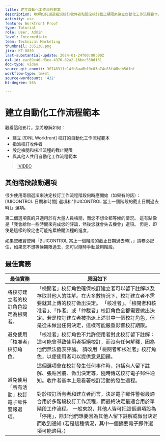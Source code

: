 ```yaml
---
title: 建立自動化工作流程範本
description: 瞭解如何透過指派校訂收件者和設定校訂截止期限來建立自動化工作流程範本。接著與其他使用者共用範本。
activity: use
feature: Workfront Proof
type: Tutorial
role: User, Admin
level: Intermediate
team: Technical Marketing
thumbnail: 335130.png
jira: KT-8830
last-substantial-update: 2024-01-24T00:00:00Z
exl-id: eac89e40-d3ea-4376-82a2-16bec550d131
doc-type: video
source-git-commit: 30748311c14fb8aa6b10c03a74e83f46bdb5dfbf
workflow-type: tm+mt
source-wordcount: '432'
ht-degree: 56%

---
```


# 建立自動化工作流程範本

觀看這段影片，您將瞭解如何：

* 建立 [!DNL  Workfront] 校訂的自動化工作流程範本
* 指派校訂收件者
* 設定檢閱和核准流程的截止期限
* 與其他人共用自動化工作流程範本

>[!VIDEO](https://video.tv.adobe.com/v/335130/?quality=12&learn=on)

## 其他階段啟動選項

很少使用兩個選項來決定校訂工作流程階段何時應開始（如果有的話）： [!UICONTROL 日期和時間] 選項和&quot;[!UICONTROL 當上一個階段的截止日期過去時]」選項。

第二個選項真的只適用於有大量人員檢閱，而您不想全都等候的情況。 這有點像是「我會給你一些時間來完成您的評論，然後您就會失去機會」選項。 但是，即使是這樣的設定也可能拖累檢閱流程的進度。

如果您確實使用「[!UICONTROL 當上一個階段的截止日期過去時]，」請務必記住，如果您不想等候期限過去，您可以隨時手動啟用階段。

## 最佳實務

| 最佳實務 | 原因如下 |
|---|---|
| 將校訂建立者的校訂角色設定為檢閱者。 | 「檢閱者」校訂角色確保校訂建立者可以留下註解以及存取其他人的註解。在大多數情況下，校訂建立者不需要就其上傳的校訂做出決定。 「核准者」、「檢閱者和核准者」、「作者」或「仲裁者」校訂角色全都需要做出決定。若是校訂建立者被指派上述其中一個校訂角色，但是從未做出任何決定，這樣可能嚴重影響校訂期限。 |
| 避免使用「核准者」校訂角色。 | 「校准者」校訂角色不允許使用者對此校訂留下註解：這可能會導致使用者拒絕校訂，而沒有任何解釋，因為他們無法發表評論。 請改用「檢閱者和核准者」校訂角色，以便使用者可以提供意見回饋。 |
| 避免使用「所有活動」校訂電子郵件警報選項。 | 這個選項會在校訂發生任何事件時，包括有人留下註解、張貼回覆、做出決定等，隨時傳送校訂電子郵件通知。收件者基本上是看著校訂活動的發生過程。<br><br>對於校訂所有者和建立者而言，決定電子郵件警報最適合用於多階段校訂工作流程，而最終決定最適合用於單階段工作流程。 一般來說，其他人皆可把這個選項設為「停用」，除非他們想要因為其他人留下註解或做出決定而收到通知 (若是這種情況，其中一個摘要電子郵件選項可能適用。) |
